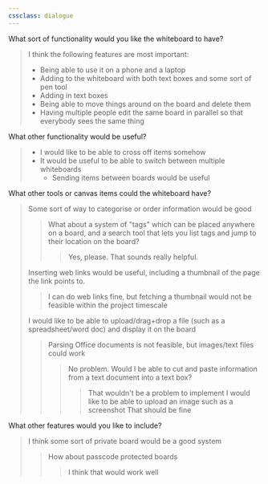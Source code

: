 ```yaml
---
cssclass: dialogue
---
```

What sort of functionality would you like the whiteboard to have?


> I think the following features are most important:
> 
>  * Being able to use it on a phone and a laptop
>  * Adding to the whiteboard with both text boxes and some sort of pen tool
>  * Adding in text boxes
>  * Being able to move things around on the board and delete them
>  * Having multiple people edit the same board in parallel so that everybody sees the same thing


What other functionality would be useful?


> * I would like to be able to cross off items somehow
> * It would be useful to be able to switch between multiple whiteboards
> 	* Sending items between boards would be useful


What other tools or canvas items could the whiteboard have?


> Some sort of way to categorise or order information would be good
> > What about a system of "tags" which can be placed anywhere on a board, and a search tool that lets you list tags and jump to their location on the board?
> > > Yes, please. That sounds really helpful.
> 
> Inserting web links would be useful, including a thumbnail of the page the link points to.
> > I can do web links fine, but fetching a thumbnail would not be feasible within the project timescale
> 
> I would like to be able to upload/drag+drop a file (such as a spreadsheet/word doc) and display it on the board
> > Parsing Office documents is not feasible, but images/text files could work
> > > No problem. Would I be able to cut and paste information from a text document into a text box?
> > > > That wouldn't be a problem to implement
> > > I would like to be able to upload an image such as a screenshot
> > > > That should be fine


What other features would you like to include?


> I think some sort of private board would be a good system
> > How about passcode protected boards
> > > I think that would work well

